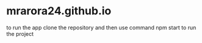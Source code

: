 # mrarora24.github.io
to run the app
clone the repository and then use command npm start to run the project
